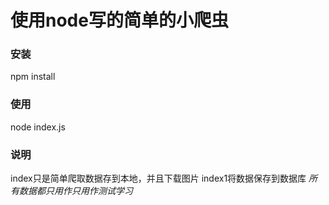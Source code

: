 # 使用node写的简单的小爬虫
### 安装
npm install
### 使用
node index.js
### 说明
  index只是简单爬取数据存到本地，并且下载图片
  index1将数据保存到数据库
  _所有数据都只用作只用作测试学习_